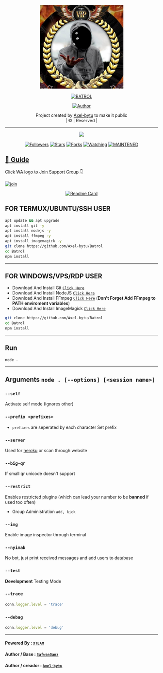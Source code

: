 <div align="center">
  <img border-radius: 15px src="https://raw.githubusercontent.com/Axel-bytu/Batrol/main/media/broz.jpg" width="275" height="275"/>
  <p align="center">
<a href="#"><img title="BATROL" src="https://img.shields.io/badge/Batrol-green?colorA=%23ff0000&colorB=%23017e40&style=for-the-badge"></a>
</p>
  <p align="center">
<a href="https://github.com/Axel-bytu"><img title="Author" src="https://img.shields.io/badge/Author-Axelbytu?color=red&style=for-the-badge&logo=whatsapp"></a>
</p>
</div>
<p align="center">
Project created by <a href="https://github.com/farhan-dqz">Axel-bytu</a> to make it public
    <br>
       | © |
        Reserved |
    <br> 
</p>

----

  <p align="center">
  <a href="httsp://github.com/farhan-dqz/JulieMwol">
    <img src="https://img.shields.io/github/repo-size/Axel-bytu/Batrol?color=green&label=Repo%20total%20size&style=plastic">
<p align="center">
<a href="https://github.com/Axel-bytu/followers"><img title="Followers" src="https://img.shields.io/github/followers/Axel-bytu?color=blue&style=flat-square"></a>
<a href="https://github.com/Axel-bytu//stargazers/"><img title="Stars" src="https://img.shields.io/github/stars/Axel-bytu/Batrol?color=blue&style=flat-square"></a>
<a href="https://github.com/Axel-bytu/Batrol/network/members"><img title="Forks" src="https://img.shields.io/github/forks/Axel-bytu/Batrol?color=blue&style=flat-square"></a>
<a href="https://github.com/Axel-bytu/Batrol/watchers"><img title="Watching" src="https://img.shields.io/github/watchers/Axel-bytu/Batrol?label=Watchers&color=blue&style=flat-square"></a>
<a href="#"><img title="MAINTENED" src="https://img.shields.io/badge/UNMAINTENED-YES-blue.svg"</a>
</p>

## 📢 Guide
Click WA logo to Join Support Group 👇
    <br>
<br>
  [![join](https://github.com/Alien-alfa/PublicBot/blob/main/wlogo.svg.png)](https://chat.whatsapp.com/FL5A6xvxSE9IzVTqYANXj8)
  <div align="center">
       
  [![Readme Card](https://github-readme-stats.vercel.app/api/pin/?username=farhan-dqz&repo=PublicBot&theme=nightowl)](https://github.com/farhan-dqz/PublicBot)
  </div>

## FOR TERMUX/UBUNTU/SSH USER

```bash
apt update && apt upgrade
apt install git -y
apt install nodejs -y
apt install ffmpeg -y
apt install imagemagick -y
git clone https://github.com/Axel-bytu/Batrol
cd Batrol
npm install
```

---------

## FOR WINDOWS/VPS/RDP USER

* Download And Install Git [`Click Here`](https://git-scm.com/downloads)
* Download And Install NodeJS [`Click Here`](https://nodejs.org/en/download)
* Download And Install FFmpeg [`Click Here`](https://ffmpeg.org/download.html) (**Don't Forget Add FFmpeg to PATH enviroment variables**)
* Download And Install ImageMagick [`Click Here`](https://imagemagick.org/script/download.php)

```bash
git clone https://github.com/Axel-bytu/Batrol
cd Batrol
npm install
```

---------

## Run

```bash
node .
```

---------

## Arguments `node . [--options] [<session name>]`

### `--self`

Activate self mode (Ignores other)

### `--prefix <prefixes>`

* `prefixes` are seperated by each character
Set prefix

### `--server`

Used for [heroku](https://heroku.com/) or scan through website

### `--big-qr`

If small qr unicode doesn't support

### `--restrict`

Enables restricted plugins (which can lead your number to be **banned** if used too often)

* Group Administration `add, kick`

### `--img`

Enable image inspector through terminal

### `--nyimak`

No bot, just print received messages and add users to database

### `--test`

**Development** Testing Mode

### `--trace`

```js
conn.logger.level = 'trace'
```

### `--debug`

```js
conn.logger.level = 'debug'
```

---------

#### Powered By : [`XTEAM`](https://api.xteam.xyz)

#### Author / Base : [`SafwanGanz`](https://github.com/SafwanGanz)

#### Author / creador : [`Axel-bytu`](https://github.com/Axel-bytu)
